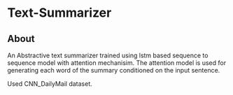 # Text-Summarizer
## About
An Abstractive text summarizer trained using lstm based sequence to sequence model with attention mechanisim. The attention model is used for generating each word of the summary conditioned on the input sentence.

Used CNN_DailyMail dataset.
